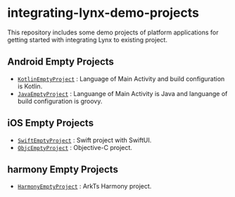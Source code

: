 # integrating-lynx-demo-projects

This repository includes some demo projects of platform applications for getting started with integrating Lynx to existing project.

## Android Empty Projects

- [`KotlinEmptyProject`] : Language of Main Activity and build configuration is Kotlin.
- [`JavaEmptyProject`] : Languange of Main Activity is Java and languange of build configuration is groovy.

## iOS Empty Projects

- [`SwiftEmptyProject`] : Swift project with SwiftUI.
- [`ObjcEmptyProject`] : Objective-C project.

## harmony Empty Projects

- [`HarmonyEmptyProject`] : ArkTs Harmony project.

[`JavaEmptyProject`]: ./android/JavaEmptyProject
[`KotlinEmptyProject`]: ./android/KotlinEmptyProject
[`ObjcEmptyProject`]: ./ios/HelloLynxObjc
[`SwiftEmptyProject`]: ./ios/HelloLynxSwift
[`HarmonyEmptyProject`]: ./harmony/HarmonyEmptyProject
